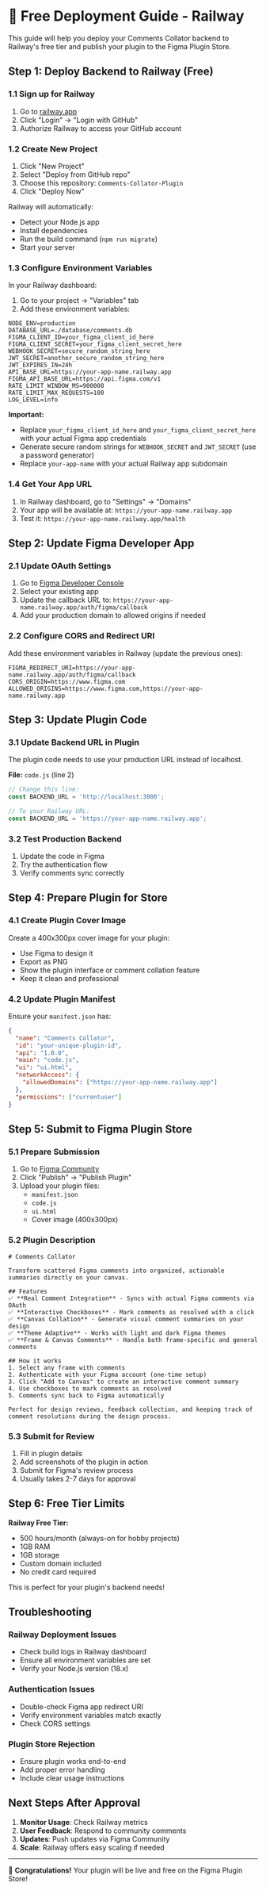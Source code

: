# 🚀 Free Deployment Guide - Railway

This guide will help you deploy your Comments Collator backend to Railway's free tier and publish your plugin to the Figma Plugin Store.

## Step 1: Deploy Backend to Railway (Free)

### 1.1 Sign up for Railway
1. Go to [railway.app](https://railway.app)
2. Click "Login" → "Login with GitHub"
3. Authorize Railway to access your GitHub account

### 1.2 Create New Project
1. Click "New Project" 
2. Select "Deploy from GitHub repo"
3. Choose this repository: `Comments-Collator-Plugin`
4. Click "Deploy Now"

Railway will automatically:
- Detect your Node.js app
- Install dependencies
- Run the build command (`npm run migrate`)
- Start your server

### 1.3 Configure Environment Variables
In your Railway dashboard:

1. Go to your project → "Variables" tab
2. Add these environment variables:

```
NODE_ENV=production
DATABASE_URL=./database/comments.db
FIGMA_CLIENT_ID=your_figma_client_id_here
FIGMA_CLIENT_SECRET=your_figma_client_secret_here
WEBHOOK_SECRET=secure_random_string_here
JWT_SECRET=another_secure_random_string_here
JWT_EXPIRES_IN=24h
API_BASE_URL=https://your-app-name.railway.app
FIGMA_API_BASE_URL=https://api.figma.com/v1
RATE_LIMIT_WINDOW_MS=900000
RATE_LIMIT_MAX_REQUESTS=100
LOG_LEVEL=info
```

**Important:** 
- Replace `your_figma_client_id_here` and `your_figma_client_secret_here` with your actual Figma app credentials
- Generate secure random strings for `WEBHOOK_SECRET` and `JWT_SECRET` (use a password generator)
- Replace `your-app-name` with your actual Railway app subdomain

### 1.4 Get Your App URL
1. In Railway dashboard, go to "Settings" → "Domains"
2. Your app will be available at: `https://your-app-name.railway.app`
3. Test it: `https://your-app-name.railway.app/health`

## Step 2: Update Figma Developer App

### 2.1 Update OAuth Settings
1. Go to [Figma Developer Console](https://www.figma.com/developers/apps)
2. Select your existing app
3. Update the callback URL to: `https://your-app-name.railway.app/auth/figma/callback`
4. Add your production domain to allowed origins if needed

### 2.2 Configure CORS and Redirect URI
Add these environment variables in Railway (update the previous ones):

```
FIGMA_REDIRECT_URI=https://your-app-name.railway.app/auth/figma/callback
CORS_ORIGIN=https://www.figma.com
ALLOWED_ORIGINS=https://www.figma.com,https://your-app-name.railway.app
```

## Step 3: Update Plugin Code

### 3.1 Update Backend URL in Plugin
The plugin code needs to use your production URL instead of localhost.

**File:** `code.js` (line 2)
```javascript
// Change this line:
const BACKEND_URL = 'http://localhost:3000';

// To your Railway URL:
const BACKEND_URL = 'https://your-app-name.railway.app';
```

### 3.2 Test Production Backend
1. Update the code in Figma
2. Try the authentication flow
3. Verify comments sync correctly

## Step 4: Prepare Plugin for Store

### 4.1 Create Plugin Cover Image
Create a 400x300px cover image for your plugin:
- Use Figma to design it
- Export as PNG
- Show the plugin interface or comment collation feature
- Keep it clean and professional

### 4.2 Update Plugin Manifest
Ensure your `manifest.json` has:
```json
{
  "name": "Comments Collator",
  "id": "your-unique-plugin-id",
  "api": "1.0.0",
  "main": "code.js",
  "ui": "ui.html",
  "networkAccess": {
    "allowedDomains": ["https://your-app-name.railway.app"]
  },
  "permissions": ["currentuser"]
}
```

## Step 5: Submit to Figma Plugin Store

### 5.1 Prepare Submission
1. Go to [Figma Community](https://www.figma.com/community)
2. Click "Publish" → "Publish Plugin"
3. Upload your plugin files:
   - `manifest.json`
   - `code.js` 
   - `ui.html`
   - Cover image (400x300px)

### 5.2 Plugin Description
```
# Comments Collator

Transform scattered Figma comments into organized, actionable summaries directly on your canvas.

## Features
✅ **Real Comment Integration** - Syncs with actual Figma comments via OAuth
✅ **Interactive Checkboxes** - Mark comments as resolved with a click
✅ **Canvas Collation** - Generate visual comment summaries on your design
✅ **Theme Adaptive** - Works with light and dark Figma themes
✅ **Frame & Canvas Comments** - Handle both frame-specific and general comments

## How it works
1. Select any frame with comments
2. Authenticate with your Figma account (one-time setup)
3. Click "Add to Canvas" to create an interactive comment summary
4. Use checkboxes to mark comments as resolved
5. Comments sync back to Figma automatically

Perfect for design reviews, feedback collection, and keeping track of comment resolutions during the design process.
```

### 5.3 Submit for Review
1. Fill in plugin details
2. Add screenshots of the plugin in action
3. Submit for Figma's review process
4. Usually takes 2-7 days for approval

## Step 6: Free Tier Limits

**Railway Free Tier:**
- 500 hours/month (always-on for hobby projects)
- 1GB RAM
- 1GB storage
- Custom domain included
- No credit card required

This is perfect for your plugin's backend needs!

## Troubleshooting

### Railway Deployment Issues
- Check build logs in Railway dashboard
- Ensure all environment variables are set
- Verify your Node.js version (18.x)

### Authentication Issues
- Double-check Figma app redirect URI
- Verify environment variables match exactly
- Check CORS settings

### Plugin Store Rejection
- Ensure plugin works end-to-end
- Add proper error handling
- Include clear usage instructions

## Next Steps After Approval

1. **Monitor Usage**: Check Railway metrics
2. **User Feedback**: Respond to community comments
3. **Updates**: Push updates via Figma Community
4. **Scale**: Railway offers easy scaling if needed

---

🎉 **Congratulations!** Your plugin will be live and free on the Figma Plugin Store! 